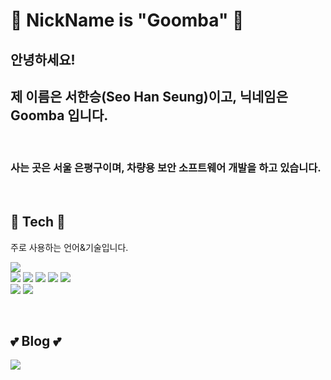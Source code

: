 <!--### Hi there 👋

**goomba25/goomba25** is a ✨ _special_ ✨ repository because its `README.md` (this file) appears on your GitHub profile.

Here are some ideas to get you started:

- 🔭 I’m currently working on ...
- 🌱 I’m currently learning ...
- 👯 I’m looking to collaborate on ...
- 🤔 I’m looking for help with ...
- 💬 Ask me about ...
- 📫 How to reach me: ...
- 😄 Pronouns: ...
- ⚡ Fun fact: ...
-->

<h1> 	
&#127812; NickName is "Goomba" &#127812;
</h1>

## 안녕하세요!   
## 제 이름은 서한승(Seo Han Seung)이고, 닉네임은 Goomba 입니다.

<br/>

### 사는 곳은 서울 은평구이며, 차량용 보안 소프트웨어 개발을 하고 있습니다.

<br/>

<h2> &#127775; Tech &#127775; </h3>

주로 사용하는 언어&기술입니다.

<img src="https://img.shields.io/badge/Ubuntu-E95420?style=flat-square&logo=Ubuntu&logoColor=white"/></a>
</br>
<img src="https://img.shields.io/badge/C-A8B9CC?style=flat-square&logo=C&logoColor=white"/></a>
<img src="https://img.shields.io/badge/C++-00599C?style=flat-square&logo=C%2B%2B&logoColor=white"/></a>
<img src="https://img.shields.io/badge/Qt-41CD52?style=flat-square&logo=Qt&logoColor=white"/></a>
<img src="https://img.shields.io/badge/Kotlin-0095D5?style=flat-square&logo=Kotlin&logoColor=white"/></a>
<img src="https://img.shields.io/badge/Java-007396?style=flat-square&logo=Java&logoColor=white"/></a>
</br>
<img src="https://img.shields.io/badge/Python-3776AB?style=flat-square&logo=Python&logoColor=white"/></a>
<img src="https://img.shields.io/badge/Vue.js-4FC08D?style=flat-square&logo=Vue.js&logoColor=white"/></a>

</br>

<h2> &#128149; Blog &#128149; </h2>

<p>
<a href="https://goomba25.github.io/"><img src="https://img.shields.io/badge/Github%20Blog-181717?style=flat-square&logo=GitHub&logoColor=white&link=https://goomba25.github.io"/></a>&nbsp
</p>
